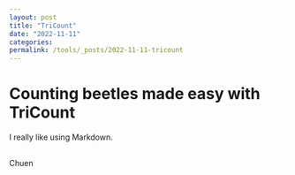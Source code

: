 ```yaml
---
layout: post
title: "TriCount"
date: "2022-11-11"
categories: 
permalink: /tools/_posts/2022-11-11-tricount
---
```


# Counting beetles made easy with TriCount

<p>I really like using Markdown.</p>

<p align="center"
<iframe src="https://chuen-lee-tricount-scriptstrilit-37hlb0.streamlit.app" style="border:1px #ffffff solid;" name="tricount" scrolling="yes" frameborder="1" marginheight="0px" marginwidth="0px" height="400" width="600" allowfullscreen></iframe>
</p>

Chuen
